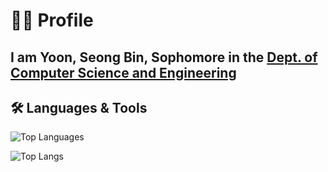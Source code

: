 # 👨‍💻 Profile

## I am Yoon, Seong Bin, Sophomore in the [Dept. of Computer Science and Engineering](https://computer.seoultech.ac.kr/)

## 🛠️ Languages & Tools

![Top Languages](https://github-readme-stats.vercel.app/api/top-langs/?username=beeean17&layout=compact&theme=vue-dark&hide_border=true)

![Top Langs](https://github-readme-stats.vercel.app/api/top-langs/?username=beeean17&hide=html)